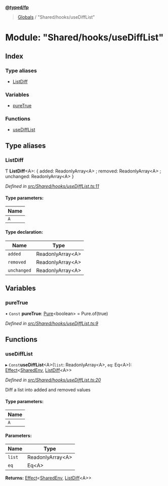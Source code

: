 **[@typed/fp](../README.md)**

> [Globals](../globals.md) / "Shared/hooks/useDiffList"

# Module: "Shared/hooks/useDiffList"

## Index

### Type aliases

* [ListDiff](_shared_hooks_usedifflist_.md#listdiff)

### Variables

* [pureTrue](_shared_hooks_usedifflist_.md#puretrue)

### Functions

* [useDiffList](_shared_hooks_usedifflist_.md#usedifflist)

## Type aliases

### ListDiff

Ƭ  **ListDiff**\<A>: { added: ReadonlyArray\<A> ; removed: ReadonlyArray\<A> ; unchanged: ReadonlyArray\<A>  }

*Defined in [src/Shared/hooks/useDiffList.ts:11](https://github.com/TylorS/typed-fp/blob/8639976/src/Shared/hooks/useDiffList.ts#L11)*

#### Type parameters:

Name |
------ |
`A` |

#### Type declaration:

Name | Type |
------ | ------ |
`added` | ReadonlyArray\<A> |
`removed` | ReadonlyArray\<A> |
`unchanged` | ReadonlyArray\<A> |

## Variables

### pureTrue

• `Const` **pureTrue**: [Pure](_effect_effect_.md#pure)\<boolean> = Pure.of(true)

*Defined in [src/Shared/hooks/useDiffList.ts:9](https://github.com/TylorS/typed-fp/blob/8639976/src/Shared/hooks/useDiffList.ts#L9)*

## Functions

### useDiffList

▸ `Const`**useDiffList**\<A>(`list`: ReadonlyArray\<A>, `eq`: Eq\<A>): [Effect](_effect_effect_.effect.md)\<[SharedEnv](../interfaces/_shared_core_services_sharedenv_.sharedenv.md), [ListDiff](_shared_hooks_usedifflist_.md#listdiff)\<A>>

*Defined in [src/Shared/hooks/useDiffList.ts:20](https://github.com/TylorS/typed-fp/blob/8639976/src/Shared/hooks/useDiffList.ts#L20)*

Diff a list into added and removed values

#### Type parameters:

Name |
------ |
`A` |

#### Parameters:

Name | Type |
------ | ------ |
`list` | ReadonlyArray\<A> |
`eq` | Eq\<A> |

**Returns:** [Effect](_effect_effect_.effect.md)\<[SharedEnv](../interfaces/_shared_core_services_sharedenv_.sharedenv.md), [ListDiff](_shared_hooks_usedifflist_.md#listdiff)\<A>>
